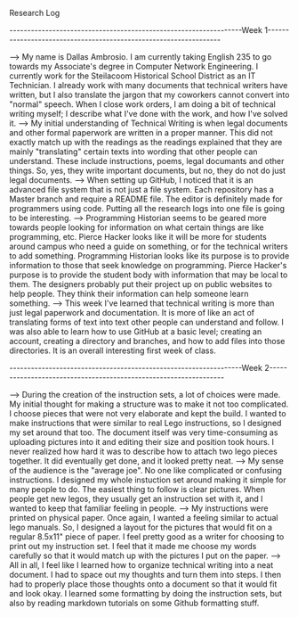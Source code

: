 Research Log

-----------------------------------------------------------------Week 1-----------------------------------------------------------------

--> My name is Dallas Ambrosio. I am currently taking English 235 to go towards my Associate's degree in Computer Network Engineering. I currently work for the Steilacoom Historical School District as an IT Technician. I already work with many documents that technical writers have written, but I also translate the jargon that my coworkers cannot convert into "normal" speech. When I close work orders, I am doing a bit of technical writing myself; I describe what I've done with the work, and how I've solved it.
--> My initial understanding of Technical Writing is when legal documents and other formal paperwork are written in a proper manner. This did not exactly match up with the readings as the readings explained that they are mainly "translating" certain texts into wording that other people can understand. These include instructions, poems, legal documants and other things. So, yes, they write important documents, but no, they do not do just legal documents.
--> When setting up GitHub, I noticed that it is an advanced file system that is not just a file system. Each repository has a Master branch and require a README file. The editor is definitely made for programmers using code. Putting all the research logs into one file is going to be interesting.
--> Programming Historian seems to be geared more towards people looking for information on what certain things are like programming, etc. Pierce Hacker looks like it will be more for students around campus who need a guide on something, or for the technical writers to add something. Programming Historian looks like its purpose is to provide information to those that seek knowledge on programming. Pierce Hacker's purpose is to provide the student body with information that may be local to them. The designers probably put their project up on public websites to help people. They think their information can help someone learn something.
--> This week I've learned that technical writing is more than just legal paperwork and documentation. It is more of like an act of translating forms of text into text other people can understand and follow. I was also able to learn how to use GitHub at a basic level; creating an account, creating a directory and branches, and how to add files into those directories. It is an overall interesting first week of class.


-----------------------------------------------------------------Week 2-----------------------------------------------------------------

--> During the creation of the instruction sets, a lot of choices were made. My initial thought for making a structure was to make it not too complicated. I choose pieces that were not very elaborate and kept the build. I wanted to make instructions that were similar to real Lego instructions, so I designed my set around that too. The document itself was very time-consuming as uploading pictures into it and editing their size and position took hours. I never realized how hard it was to describe how to attach two lego pieces together. It did eventually get done, and it looked pretty neat.
--> My sense of the audience is the "average joe". No one like complicated or confusing instructions. I designed my whole instuction set around making it simple for many people to do. The easiest thing to follow is clear pictures. When people get new legos, they usually get an instruction set with it, and I wanted to keep that familiar feeling in people.
--> My instructions were printed on physical paper. Once again, I wanted a feeling similar to actual lego manuals. So, I designed a layout for the pictures that would fit on a regular 8.5x11" piece of paper. I feel pretty good as a writer for choosing to print out my instruction set. I feel that it made me choose my words carefully so that it would match up with the pictures I put on the paper.
--> All in all, I feel like I learned how to organize technical writing into a neat document. I had to space out my thoughts and turn them into steps. I then had to properly place those thoughts onto a document so that it would fit and look okay. I learned some formatting by doing the instruction sets, but also by reading markdown tutorials on some Github formatting stuff.
